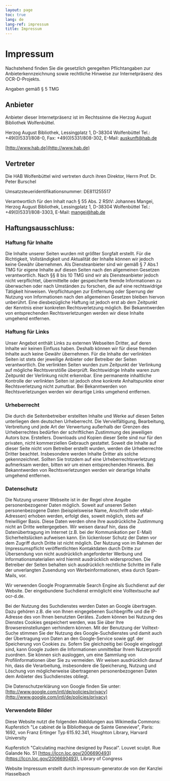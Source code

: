```yaml
---
layout: page
toc: true
lang: de
lang-ref: impressum
title: Impressum
---
```


# Impressum

Nachstehend finden Sie die gesetzlich geregelten Pflichtangaben zur Anbieterkennzeichnung 
sowie rechtliche Hinweise zur Internetpräsenz des OCR-D-Projekts. 

Angaben gemäß § 5 TMG

## Anbieter
Anbieter dieser Internetpräsenz ist im Rechtssinne die Herzog August Bibliothek Wolfenbüttel.

Herzog August Bibliothek,
Lessingplatz 1,
D-38304 Wolfenbüttel
Tel.: +49(0)5331/808-0,
Fax: +49(0)5331/808-302,
E-Mail: [auskunft@hab.de](mailto:auskunft@hab.de)

[http://www.hab.de](http://www.hab.de)

## Vertreter
Die HAB Wolfenbüttel wird vertreten durch ihren Direktor, Herrn Prof. Dr. Peter Burschel

Umsatzsteueridentifikationsnummer: DE811255517

Verantwortlich für den Inhalt nach § 55 Abs. 2 RStV:
Johannes Mangei, Herzog August Bibliothek,
Lessingplatz 1,
D-38304 Wolfenbüttel
Tel.: +49(0)5331/808-3303,
E-Mail: [mangei@hab.de](mailto:mangei@hab.de)

## Haftungsausschluss:

### Haftung für Inhalte

Die Inhalte unserer Seiten wurden mit größter Sorgfalt erstellt. Für die Richtigkeit,
Vollständigkeit und Aktualität der Inhalte können wir jedoch keine Gewähr übernehmen.
Als Diensteanbieter sind wir gemäß § 7 Abs.1 TMG für eigene Inhalte auf diesen Seiten nach
den allgemeinen Gesetzen verantwortlich. Nach §§ 8 bis 10 TMG sind wir als Diensteanbieter
jedoch nicht verpflichtet, übermittelte oder gespeicherte fremde Informationen zu überwachen
oder nach Umständen zu forschen, die auf eine rechtswidrige Tätigkeit hinweisen. Verpflichtungen
zur Entfernung oder Sperrung der Nutzung von Informationen nach den allgemeinen Gesetzen bleiben
hiervon unberührt. Eine diesbezügliche Haftung ist jedoch erst ab dem Zeitpunkt der Kenntnis
einer konkreten Rechtsverletzung möglich. Bei Bekanntwerden von entsprechenden Rechtsverletzungen
werden wir diese Inhalte umgehend entfernen.

### Haftung für Links

Unser Angebot enthält Links zu externen Webseiten Dritter, auf deren Inhalte wir keinen Einfluss
haben. Deshalb können wir für diese fremden Inhalte auch keine Gewähr übernehmen. Für die
Inhalte der verlinkten Seiten ist stets der jeweilige Anbieter oder Betreiber der Seiten
verantwortlich. Die verlinkten Seiten wurden zum Zeitpunkt der Verlinkung auf mögliche
Rechtsverstöße überprüft. Rechtswidrige Inhalte waren zum Zeitpunkt der Verlinkung nicht
erkennbar. Eine permanente inhaltliche Kontrolle der verlinkten Seiten ist jedoch ohne konkrete
Anhaltspunkte einer Rechtsverletzung nicht zumutbar. Bei Bekanntwerden von Rechtsverletzungen
werden wir derartige Links umgehend entfernen.

### Urheberrecht

Die durch die Seitenbetreiber erstellten Inhalte und Werke auf diesen Seiten unterliegen dem
deutschen Urheberrecht. Die Vervielfältigung, Bearbeitung, Verbreitung und jede Art der
Verwertung außerhalb der Grenzen des Urheberrechtes bedürfen der schriftlichen Zustimmung des
jeweiligen Autors bzw. Erstellers. Downloads und Kopien dieser Seite sind nur für den privaten,
nicht kommerziellen Gebrauch gestattet. Soweit die Inhalte auf dieser Seite nicht vom Betreiber
erstellt wurden, werden die Urheberrechte Dritter beachtet. Insbesondere werden Inhalte Dritter
als solche gekennzeichnet. Sollten Sie trotzdem auf eine Urheberrechtsverletzung aufmerksam
werden, bitten wir um einen entsprechenden Hinweis. Bei Bekanntwerden von Rechtsverletzungen
werden wir derartige Inhalte umgehend entfernen.

### Datenschutz

Die Nutzung unserer Webseite ist in der Regel ohne Angabe personenbezogener Daten möglich.
Soweit auf unseren Seiten personenbezogene Daten (beispielsweise Name, Anschrift oder
eMail-Adressen) erhoben werden, erfolgt dies, soweit möglich, stets auf freiwilliger Basis.
Diese Daten werden ohne Ihre ausdrückliche Zustimmung nicht an Dritte weitergegeben.
Wir weisen darauf hin, dass die Datenübertragung im Internet (z.B. bei der Kommunikation per
E-Mail) Sicherheitslücken aufweisen kann. Ein lückenloser Schutz der Daten vor dem Zugriff
durch Dritte ist nicht möglich.
Der Nutzung von im Rahmen der Impressumspflicht veröffentlichten Kontaktdaten durch Dritte
zur Übersendung von nicht ausdrücklich angeforderter Werbung und Informationsmaterialien wird
hiermit ausdrücklich widersprochen. Die Betreiber der Seiten behalten sich ausdrücklich
rechtliche Schritte im Falle der unverlangten Zusendung von Werbeinformationen, etwa durch
Spam-Mails, vor.


Wir verwenden Google Programmable Search Engine als Suchdienst auf der Website.
Der eingebundene Suchdienst ermöglicht eine Volltextsuche auf ocr-d.de. 

Bei der Nutzung des Suchdienstes werden Daten an Google übertragen. 
Dazu gehören z.B. die von Ihnen eingegebenen Suchbegriffe und die IP-Adresse des von Ihnen benutzten Gerätes. 
Zudem können bei Nutzung des Dienstes Cookies gespeichert werden, was Sie über Ihre Browsereinstellungen verhindern können.
Mit der Benutzung der Volltext-Suche stimmen Sie der Nutzung des Google-Suchdienstes 
und damit auch der Übertragung von Daten an den Google-Service sowie ggf. der Speicherung von Cookies zu. 
Sofern Sie gleichzeitig bei Google eingeloggt sind, kann Google zudem die Informationen unmittelbar Ihrem Nutzerprofil zuordnen. 
Sie können sich ausloggen, um eine Sammlung von Profilinformationen über Sie zu vermeiden.
Wir weisen ausdrücklich darauf hin, dass die Verarbeitung, insbesondere die Speicherung, Nutzung und Löschung von möglicherweise 
übertragenen personenbezogenen Daten dem Anbieter des Suchdienstes obliegt.

Die Datenschutzerklärung von Google finden Sie unter: [http://www.google.com/intl/de/policies/privacy](http://www.google.com/intl/de/policies/privacy)

### Verwendete Bilder

Diese Website nutzt die folgenden Abbildungen aus Wikimedia Commons:
Kupferstich "Le cabinet de la Bibliotheque de Sainte Genevieve", Paris: 1692, von Franz Ertinger
Typ 615.92.341, Houghton Library, Harvard University

Kupferstich "Calculating machine designed by Pascal". Louvet sculpt. Rue Galande No. 51
[https://lccn.loc.gov/2006690493](https://lccn.loc.gov/2006690493), Library of Congress

Website Impressum erstellt durch impressum-generator.de von der Kanzlei Hasselbach
